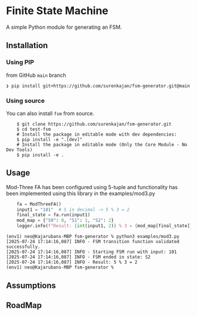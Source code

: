 # Finite State Machine

A simple Python module for generating an FSM.

## Installation

### Using PIP

from GitHub `main` branch

```console
❯ pip install git+https://github.com/surenkajan/fsm-generator.git@main
```

### Using source

You can also install ``fsm`` from source.

```console
    $ git clone https://github.com/surenkajan/fsm-generator.git
    $ cd test-fsm
    # Install the package in editable mode with dev dependencies:
    $ pip install -e ".[dev]"
    # Install the package in editable mode (Only the Core Module - No Dev Tools)
    $ pip install -e . 
```

## Usage
Mod-Three FA has been configured using 5-tuple and functionality has been implemented using this library in the examples/mod3.py
```python
    fa = ModThreeFA()
    input1 = "101"  # 5 in decimal -> 5 % 3 = 2
    final_state = fa.run(input1)
    mod_map = {"S0": 0, "S1": 1, "S2": 2}
    logger.info(f"Result: {int(input1, 2)} % 3 = {mod_map[final_state]}")
```

```output
(env1) neo@Kajarubans-MBP fsm-generator % python3 examples/mod3.py 
[2025-07-24 17:14:16,087] INFO - FSM transition function validated successfully.
[2025-07-24 17:14:16,087] INFO - Starting FSM run with input: 101
[2025-07-24 17:14:16,087] INFO - FSM ended in state: S2
[2025-07-24 17:14:16,087] INFO - Result: 5 % 3 = 2
(env1) neo@Kajarubans-MBP fsm-generator % 
```

## Assumptions

## RoadMap